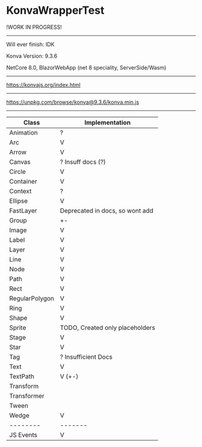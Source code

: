# KonvaWrapperTest
!WORK IN PROGRESS!

---

Will ever finish: IDK

Konva Version: 9.3.6

NetCore 8.0, BlazorWebApp (net 8 speciality, ServerSide/Wasm)

---

https://konvajs.org/index.html

---

https://unpkg.com/browse/konva@9.3.6/konva.min.js

---

| Class      | Implementation |
|---|---|
| Animation | ? |
| Arc | V |
| Arrow | V |
| Canvas | ? Insuff docs (?) |
| Circle | V |
| Container | V |
| Context | ? |
| Ellipse | V |
| FastLayer | Deprecated in docs, so wont add |
| Group | +- |
| Image | V |
| Label | V |
| Layer | V |
| Line | V |
| Node | V |
| Path | V |
| Rect | V |
| RegularPolygon | V |
| Ring | V |
| Shape | V |
| Sprite | TODO, Created only placeholders |
| Stage | V |
| Star | V |
| Tag | ? Insufficient Docs |
| Text | V |
| TextPath | V (+-) |
| Transform | |
| Transformer | |
| Tween | |
| Wedge | V |
| --------   | ------- |
| JS Events  | V       |